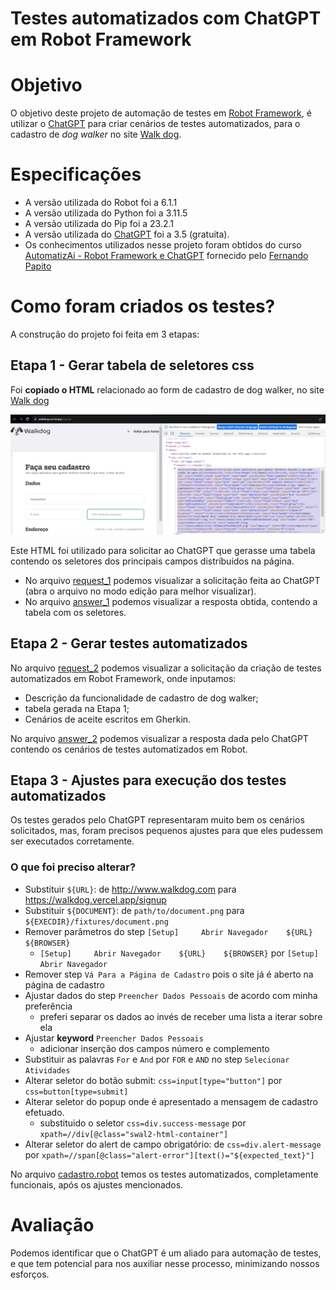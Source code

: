 # Testes automatizados com ChatGPT em Robot Framework

# Objetivo

O objetivo deste projeto de automação de testes em [Robot Framework], é utilizar o [ChatGPT] para criar cenários de testes automatizados, para o cadastro de *dog walker* no site [Walk dog].

# Especificações
- A versão utilizada do Robot foi a 6.1.1
- A versão utilizada do Python foi a 3.11.5
- A versão utilizada do Pip foi a 23.2.1
- A versão utilizada do [ChatGPT] foi a 3.5 (gratuita).
- Os conhecimentos utilizados nesse projeto foram obtidos do curso [AutomatizAi - Robot Framework e ChatGPT] fornecido pelo [Fernando Papito]

# Como foram criados os testes?

A construção do projeto foi feita em 3 etapas:

## Etapa 1 - Gerar tabela de seletores css
Foi **copiado o HTML** relacionado ao form de cadastro de dog walker, no site [Walk dog]

![](./assets//walk_dog.png)

Este HTML foi utilizado para solicitar ao ChatGPT que gerasse uma tabela contendo os seletores dos principais campos distríbuidos na página.

- No arquivo [request_1](./chatGPT/request1/input.md) podemos visualizar a solicitação feita ao ChatGPT (abra o arquivo no modo edição para melhor visualizar).
- No arquivo [answer_1](./chatGPT/request1/answer.md) podemos visualizar a resposta obtida, contendo a tabela com os seletores.

## Etapa 2 - Gerar testes automatizados
No arquivo [request_2](./chatGPT/request2/input.md) podemos visualizar a solicitação da criação de testes automatizados em Robot Framework, onde inputamos:
- Descrição da funcionalidade de cadastro de dog walker;
- tabela gerada na Etapa 1;
- Cenários de aceite escritos em Gherkin.

No arquivo [answer_2](./chatGPT/request2/answer.robot) podemos visualizar a resposta dada pelo ChatGPT contendo os cenários de testes automatizados em Robot.

## Etapa 3 - Ajustes para execução dos testes automatizados
Os testes gerados pelo ChatGPT representaram muito bem os cenários solicitados, mas, foram precisos pequenos ajustes para que eles pudessem ser executados corretamente.

### O que foi preciso alterar?
- Substituir `${URL}`: de http://www.walkdog.com para https://walkdog.vercel.app/signup
- Substituir `${DOCUMENT}`: de `path/to/document.png` para `${EXECDIR}/fixtures/document.png`
- Remover parâmetros do step `[Setup]     Abrir Navegador    ${URL}    ${BROWSER}`
  - `[Setup]     Abrir Navegador    ${URL}    ${BROWSER}` por `[Setup]     Abrir Navegador`
- Remover step `Vá Para a Página de Cadastro` pois o site já é aberto na página de cadastro
- Ajustar dados do step `Preencher Dados Pessoais` de acordo com minha preferência
  - preferi separar os dados ao invés de receber uma lista a iterar sobre ela
- Ajustar **keyword** `Preencher Dados Pessoais`
  - adicionar inserção dos campos número e complemento
- Substituir as palavras `For` e `And` por `FOR` e `AND` no step `Selecionar Atividades`
- Alterar seletor do botão submit: `css=input[type="button"]` por `css=button[type=submit]`
- Alterar seletor do popup onde é apresentado a mensagem de cadastro efetuado.
  - substituido o seletor `css=div.success-message` por `xpath=//div[@class="swal2-html-container"]`
- Alterar seletor do alert de campo obrigatório: de `css=div.alert-message` por `xpath=//span[@class="alert-error"][text()="${expected_text}"]`

No arquivo [cadastro.robot](./cadastro.robot) temos os testes automatizados, completamente funcionais, após os ajustes mencionados.

# Avaliação
Podemos identificar que o ChatGPT é um aliado para automação de testes, e que tem potencial para nos auxiliar nesse processo, minimizando nossos esforços.

[Robot Framework]: https://robotframework.org/
[ChatGPT]: https://chat.openai.com/
[Walk dog]: https://walkdog.vercel.app/signup
[AutomatizAi - Robot Framework e ChatGPT]: https://qaxperience.com/pt/meu-conteudo/curso/64dcd98cd6c17ce642520443/aula/64de9254d6c17ce64258a34d
[Fernando Papito]: https://www.linkedin.com/in/papitoio/

